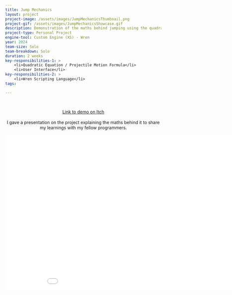 ```yaml
---
title: Jump Mechanics
layout: project
project-image: /assets/images/JumpMechanicsThumbnail.png
project-gif: /assets/images/JumpMechanicsShowcase.gif
description: Demonstration of the maths behind jumping using the quadratic equation.
project-type: Personal Project
engine-tool: Custom Engine (XS) - Wren
year: 2024
team-size: Solo
team-breakdown: Solo
duration: 2 weeks
key-responsibilities-1: >
    <li>Quadratic Equation / Projectile Motion Formula</li>
    <li>User Interface</li>
key-responsibilities-2: >
    <li>Wren Scripting Language</li>
tags:

---
```


<br>
<p style="text-align: center;">
    <a href="https://amzy55.itch.io/2d-jump-mechanics" target="_blank">Link to demo on Itch</a>
    <br>
    <br>
    I gave a presentation on the project explaining the maths behind it to share my learnings with my fellow programmers.
    <br>
    <br>
    <iframe src="{{ "/assets/JumpMechanics/JumpMechanicsPresentation.pdf" | absolute_url }}" style="width: 100vw; height: 500px; border: none;"></iframe>
</p>
